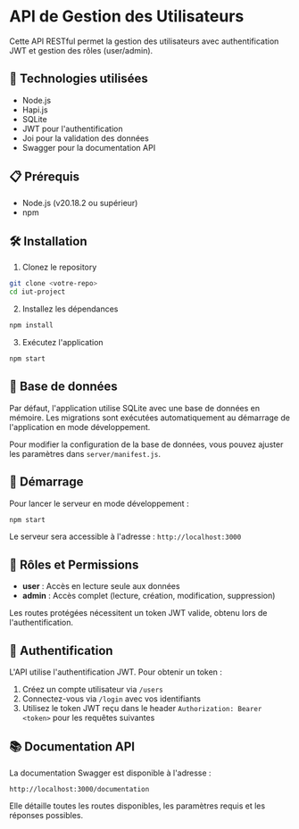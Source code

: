 # API de Gestion des Utilisateurs

Cette API RESTful permet la gestion des utilisateurs avec authentification JWT et gestion des rôles (user/admin).

## 🚀 Technologies utilisées

- Node.js
- Hapi.js
- SQLite
- JWT pour l'authentification
- Joi pour la validation des données
- Swagger pour la documentation API

## 📋 Prérequis

- Node.js (v20.18.2 ou supérieur)
- npm


## 🛠️ Installation

1. Clonez le repository
```bash
git clone <votre-repo>
cd iut-project
```

2. Installez les dépendances
```bash
npm install
```

3. Exécutez l'application
```bash
npm start
```

## 💾 Base de données

Par défaut, l'application utilise SQLite avec une base de données en mémoire. Les migrations sont exécutées automatiquement au démarrage de l'application en mode développement.

Pour modifier la configuration de la base de données, vous pouvez ajuster les paramètres dans `server/manifest.js`.

## 🚦 Démarrage

Pour lancer le serveur en mode développement :
```bash
npm start
```

Le serveur sera accessible à l'adresse : `http://localhost:3000`

## 👥 Rôles et Permissions

- **user** : Accès en lecture seule aux données
- **admin** : Accès complet (lecture, création, modification, suppression)

Les routes protégées nécessitent un token JWT valide, obtenu lors de l'authentification.

## 🔐 Authentification

L'API utilise l'authentification JWT. Pour obtenir un token :

1. Créez un compte utilisateur via `/users`
2. Connectez-vous via `/login` avec vos identifiants
3. Utilisez le token JWT reçu dans le header `Authorization: Bearer <token>` pour les requêtes suivantes

## 📚 Documentation API

La documentation Swagger est disponible à l'adresse :
```
http://localhost:3000/documentation
```

Elle détaille toutes les routes disponibles, les paramètres requis et les réponses possibles.

